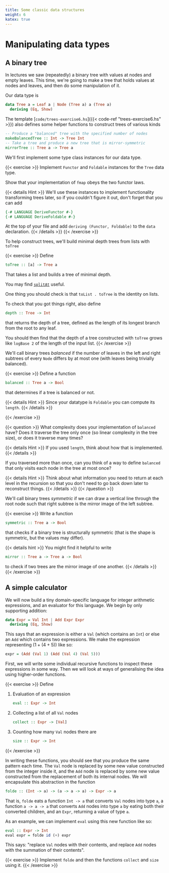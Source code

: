 ```yaml
---
title: Some classic data structures
weight: 6
katex: true
---
```


# Manipulating data types

## A binary tree

In lectures we saw (repeatedly) a binary tree with values at nodes and
empty leaves. This time, we're going to make a tree that holds values
at nodes and leaves, and then do some manipulation of it.

Our data type is

```hs
data Tree a = Leaf a | Node (Tree a) a (Tree a)
  deriving (Eq, Show)
```

The template [`code/trees-exercise6.hs`]({{< code-ref
"trees-exercise6.hs" >}}) also defines some helper functions to
construct trees of various kinds

```hs
-- Produce a "balanced" tree with the specified number of nodes
makeBalancedTree :: Int -> Tree Int
-- Take a tree and produce a new tree that is mirror-symmetric
mirrorTree :: Tree a -> Tree a
```

We'll first implement some type class instances for our data type.

{{< exercise >}}
Implement `Functor` and `Foldable` instances for the `Tree` data type.

Show that your implementation of `fmap` obeys the two functor laws.

{{< details Hint >}}
We'll use these instances to implement functionality transforming
trees later, so if you couldn't figure it out, don't forget that you
can add

```hs
{-# LANGUAGE DeriveFunctor #-}
{-# LANGUAGE DeriveFoldable #-}
```
At the top of your file and add `deriving (Functor, Foldable)` to the
`data` declaration.
{{< /details >}}
{{< /exercise >}}

To help construct trees, we'll build minimal depth trees from lists
with `toTree`

{{< exercise >}}
Define
```hs
toTree :: [a] -> Tree a
```
That takes a list and builds a tree of minimal depth.

You may find
[`splitAt`](https://hackage.haskell.org/package/base-4.14.1.0/docs/Prelude.html#v:splitAt)
useful.

One thing you should check is that `toList . toTree` is the identity
on lists.

To check that you got things right, also define

```hs
depth :: Tree -> Int
```
that returns the depth of a tree, defined as the length of its longest
branch from the root to any leaf.

You should then find that the depth of a tree constructed with
`toTree` grows like `logBase 2` of the length of the input list.
{{< /exercise >}}


We'll call binary trees _balanced_ if the number of leaves in the left
and right subtrees of every `Node` differs by at most one (with leaves
being trivially balanced).

{{< exercise >}}
Define a function
```hs
balanced :: Tree a -> Bool
```
that determines if a tree is balanced or not.

{{< details Hint >}}
Since your datatype is `Foldable` you can compute its `length`.
{{< /details >}}

{{< /exercise >}}

{{< question >}}
What complexity does your implementation of `balanced` have? Does it
traverse the tree only once (so linear complexity in the tree size),
or does it traverse many times?

{{< details Hint >}}
If you used `length`, think about how that is implemented.
{{< /details >}}

If you traversed more than once, can you think of a way to define
`balanced` that only visits each node in the tree at most once?

{{< details Hint >}}
Think about what information you need to return at each level in the
recursion so that you don't need to go back down later to reconstruct
things.
{{< /details >}}
{{< /question >}}


We'll call binary trees _symmetric_ if we can draw a vertical line
through the root node such that right subtree is the mirror image of
the left subtree.

{{< exercise >}}
Write a function
```hs
symmetric :: Tree a -> Bool
```
that checks if a binary tree is structurally symmetric (that is the
shape is symmetric, but the values may differ).

{{< details hint >}}
You might find it helpful to write
```hs
mirror :: Tree a -> Tree a -> Bool
```
to check if two trees are the mirror image of one another.
{{< /details >}}
{{< /exercise >}}

## A simple calculator


We will now build a tiny domain-specific language for integer
arithmetic expressions, and an evaluator for this language. We begin
by only supporting addition:

```hs
data Expr = Val Int | Add Expr Expr
  deriving (Eq, Show)
```
This says that an expression is either a `Val` (which contains
an `Int`) or else an `Add` which contains two expressions.
We make the expression representing $(1 + (4 + 5))$ like so:
```hs
expr = (Add (Val 1) (Add (Val 4) (Val 5)))
```

First, we will write some individual recursive functions to inspect
these expressions in some way. Then we will look at ways of
generalising the idea using higher-order functions.

{{< exercise >}}
Define
1. Evaluation of an expression
   ```hs
   eval :: Expr -> Int
   ```
2. Collecting a list of all `Val` nodes
   ```hs
   collect :: Expr -> [Val]
   ```
3. Counting how many `Val` nodes there are
   ```hs
   size :: Expr -> Int
   ```
{{< /exercise >}}

In writing these functions, you should see that you produce the same
pattern each time. The `Val` node is replaced by some new value
constructed from the integer inside it, and the `Add` node is
replaced by some new value constructed from the replacement of both
its internal nodes. We will encapsulate this abstraction in the
function
```hs
folde :: (Int -> a) -> (a -> a -> a) -> Expr -> a
```
That is, `folde` eats a function `Int -> a` that converts `Val`
nodes into type `a`, a function `a -> a -> a` that
converts `Add` nodes into type `a` by eating both their
converted children, and an `Expr`, returning a value of type
`a`.

As an example, we can implement `eval` using this new function
like so:
```hs
eval :: Expr -> Int
eval expr = folde id (+) expr
```
This says: "replace `Val` nodes with their contents, and replace
`Add` nodes with the summation of their contents".

{{< exercise >}}
Implement `folde` and then the functions `collect` and `size` using it.
{{< /exercise >}}
